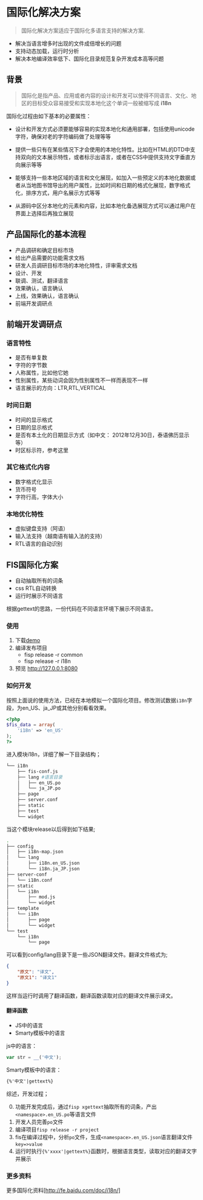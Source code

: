 # 国际化解决方案

> 国际化解决方案适应于国际化多语言支持的解决方案.

* 解决当语言增多时出现的文件成倍增长的问题
* 支持动态加载，运行时分析
* 解决本地编译效率低下、国际化目录规范复杂开发成本高等问题

## 背景
> 国际化是指产品、应用或者内容的设计和开发可以使得不同语言、文化、地区的目标受众容易接受和实现本地化这个单词一般被缩写成 **i18n** 

国际化过程由如下基本的必要属性：

* 设计和开发方式必须要能够容易的实现本地化和通用部署，包括使用unicode字符，确保对老的字符编码做了处理等等

* 提供一些只有在某些情况下才会使用的本地化特性。比如在HTML的DTD中支持双向的文本展示特性，或者标示出语言，或者在CSS中提供支持文字垂直方向展示等等

* 能够支持一些本地区域的语言和文化展现，如加入一些预定义的本地化数据或者从当地图书馆导出的用户属性，比如时间和日期的格式化展现，数字格式化，排序方式，用户名展示方式等等

* 从源码中区分本地化的元素和内容，比如本地化备选展现方式可以通过用户在界面上选择后再独立展现

## 产品国际化的基本流程

* 产品调研和确定目标市场
* 给出产品需要的功能需求文档
* 研发人员调研目标市场的本地化特性，评审需求文档
* 设计、开发
* 联调、测试，翻译语言
* 效果确认，语言确认
* 上线，效果确认，语言确认
* 前端开发调研点

## 前端开发调研点

### 语言特性
* 是否有单复数
* 字符的字节数
* 人称属性，比如他它她
* 性别属性，某些动词会因为性别属性不一样而表现不一样
* 语言展示的方向：LTR,RTL,VERTICAL

### 时间日期

* 时间的显示格式
* 日期的显示格式
* 是否有本土化的日期显示方式（如中文： 2012年12月30日，泰语佛历显示等）
* 时区标示符，参考这里

### 其它格式化内容

* 数字格式化显示
* 货币符号
* 字符行高，字体大小

### 本地优化特性

* 虚拟键盘支持（阿语）
* 输入法支持（越南语有输入法的支持）
* RTL语言的自动识别

## FIS国际化方案
* 自动抽取所有的词条
* css RTL自动转换
* 运行时展示不同语言

根据gettext的思路，一份代码在不同语言环境下展示不同语言。

### 使用

1. 下载[demo](http://git.baidu.com/fis-dev/fis-i18n-demo/repository/archive)
2. 编译发布项目
    * fisp release -r common
    * fisp release -r i18n
3. 预览 http://127.0.0.1:8080

### 如何开发
按照上面说的使用方法，已经在本地模拟一个国际化项目。修改测试数据`i18n`字段，为en_US、ja_JP或其他分别看看效果。

```php
<?php
$fis_data = array(
    'i18n' => 'en_US'
);
?>
```
进入模块i18n，详细了解一下目录结构；

```bash
└── i18n
    ├── fis-conf.js
    ├── lang #语言目录
    │   ├── en_US.po
    │   └── ja_JP.po
    ├── page
    ├── server.conf
    ├── static
    ├── test
    └── widget

```

当这个模块release以后得到如下结果;

```bash
.
├── config
│   ├── i18n-map.json
│   └── lang
│       ├── i18n.en_US.json
│       └── i18n.ja_JP.json
├── server-conf
│   └── i18n.conf
├── static
│   └── i18n
│       ├── mod.js
│       └── widget
├── template
│   └── i18n
│       ├── page
│       └── widget
└── test
    └── i18n
        └── page
```

可以看到config/lang目录下是一些JSON翻译文件。翻译文件格式为;

```json
{
    "原文": "译文",
    "原文1": "译文1"
}
```
这样当运行时调用了翻译函数，翻译函数读取对应的翻译文件展示译文。

#### 翻译函数
+ JS中的语言
+ Smarty模板中的语言

js中的语言：

```javascript
var str = __('中文');
```

Smarty模板中的语言：

```html
{%'中文'|gettext%}
```
综述，开发过程；

0. 功能开发完成后，通过`fisp xgettext`抽取所有的词条，产出`<namespace>.en_US.po`等语言文件
0. 开发人员完善`po`文件
0. 编译项目`fisp release -r project`
0. fis在编译过程中，分析`po`文件，生成`<namespace>.en_US.json`语言翻译文件`key=>value`
0. 运行时执行`{%'xxxx'|gettext%}`函数时，根据语言类型，读取对应的翻译文字并展示


### 更多资料
更多国际化资料[http://fe.baidu.com/doc/i18n/]
